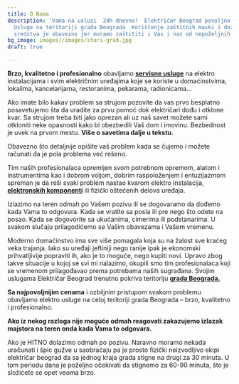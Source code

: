 ```yaml
---
title: O Nama
description: 'Vama na usluzi  24h dnevno!  Električar Beograd povoljno vrši Elektro
  Usluge na teritoriji grada Beograda  Korišćenje zaštitnih maski i dezinfekcionog
  sredstva je obavezno jer moramo zaštititi i Vas i nas od nepoželjnih komplikacija. '
bg_image: images//images/stari-grad.jpg
draft: true

---
```

**Brzo, kvalitetno i profesionalno** obavljamo [**servisne usluge**](https://elektricar011.rs/elektro-usluge/) na elektro instalacijama i svim električnim uređajima koje se koriste u domaćinstvima, lokalima, kancelarijama, restoranima, pekarama, radionicama…

Ako imate bilo kakav problem sa strujom pozovite da vas prvo besplatno posavetujemo šta da uradite za prvu pomoć dok električari dođu i otklone kvar. Sa strujom treba biti jako oprezan ali uz naš savet možete sami otkloniti neke opasnosti kako bi obezbedili Vaš dom i imovinu. Bezbednost je uvek na prvom mestu. **Više o savetima dalje u tekstu.**

Obavezno što detaljnije opišite vaš problem kada se čujemo i možete računati da je pola problema već rešeno.

Tim naših profesionalaca opremljen svom potrebnom opremom, alatom i instrumentima kao i dobrom voljom, dobrim raspoloženjem i entuzijazmom spreman je da reši svaki problem nastao kvarom elektro instalacija, [**elektronskih komponenti**](https://www.allservice.rs/) ili fizički oštećenih delova uređaja.

Izlazimo na teren odmah po Vašem pozivu ili se dogovaramo da dođemo kada Vama to odgovara. Kada se vratite sa posla ili pre nego što odete na posao. Kada se dogovorite sa ukućanima, cimerima ili podstanarima. U svakom slučaju prilagodićemo se Vašim obavezama i Vašem vremenu.

Moderno domaćinstvo ima sve više pomagala koja su na žalost sve kraćeg veka trajanja. Iako su uređaji jeftiniji nego ranije ipak je ekonomski prihvatljivije popraviti ih, ako je to moguće, nego kupiti novi. Upravo zbog takve situacije u kojoj se svi mi nalazimo, okupili smo tim profesionalaca koji se vremenom prilagođavao prema potrebama naših sugrađana. Svojim uslugama Električar Beograd trenutno pokriva teritoriju [**grada Beograda.**](https://elektricar011.rs/elektricar-beograd/)

**Sa najpovoljnijim cenama** i ozbiljnim pristupom svakom problemu obavljamo elektro usluge na celoj teritoriji grada Beograda – brzo, kvalitetno i profesionalno.

**Ako iz nekog razloga nije moguće odmah reagovati zakazujemo izlazak majstora na teren onda kada Vama to odgovara.**

Ako je HITNO dolazimo odmah po pozivu. Naravno moramo nekada uračunati i špic gužve u saobraćaju pa je prosto fizički neizvodljivo ekipi električar beograd da sa jednog kraja grada stigne na drugi za 30 minuta. U tom periodu dana je poželjno očekivati da stignemo za 60-90 minuta, što je složićete se opet veoma brzo.